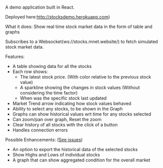 A demo application built in React.

Deployed here:http://stocksdemo.herokuapp.com)

What it does: Show real time stock market data in the form of table and graphs

Subscribes to a Websocket(ws://stocks.mnet.website/) to fetch simulated stock market data.

Features:
  - A table showing data for all the stocks
  - Each row shows:
    - The latest stock price. (With color relative to the previous stock value)
    - A sparkline showing the changes in stock values (Without considering the time factor)
    - When was the specific stock last updated
  - Market Trend arrow indicating how stock values behaved
  - Ability to select any stocks, to be shown in the Graph
  - Graphs can show historical values wrt time for any stocks selected
  - Can zoom/pan over graph, Reset the zoom
  - Clear history of all stocks with the click of a button
  - Handles connection errors
  
Possible Enhancements: ([See issues](https://github.com/virajvchavan/stocks/issues))
  - An option to export the historical data of the selected stocks
  - Show Highs and Lows of individual stocks
  - A graph that can show aggregated condition for the overall market
